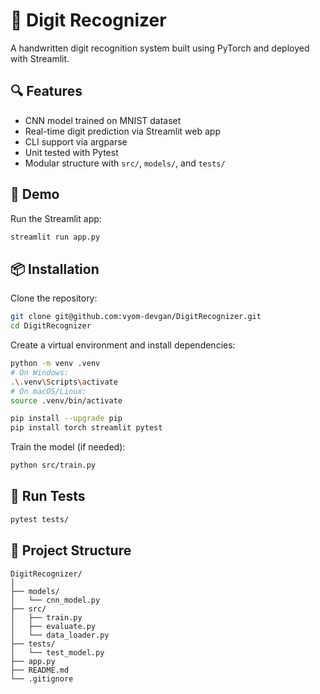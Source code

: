 # 🧠 Digit Recognizer

A handwritten digit recognition system built using PyTorch and deployed with Streamlit.

## 🔍 Features
- CNN model trained on MNIST dataset
- Real-time digit prediction via Streamlit web app
- CLI support via argparse
- Unit tested with Pytest
- Modular structure with `src/`, `models/`, and `tests/`

## 🚀 Demo
Run the Streamlit app:

```bash
streamlit run app.py
```

## 📦 Installation
Clone the repository:

```bash
git clone git@github.com:vyom-devgan/DigitRecognizer.git
cd DigitRecognizer
```

Create a virtual environment and install dependencies:

```bash
python -m venv .venv
# On Windows:
.\.venv\Scripts\activate
# On macOS/Linux:
source .venv/bin/activate

pip install --upgrade pip
pip install torch streamlit pytest
```

Train the model (if needed):

```bash
python src/train.py
```

## 🧪 Run Tests

```bash
pytest tests/
```

## 📁 Project Structure

```
DigitRecognizer/
│
├── models/
│   └── cnn_model.py
├── src/
│   ├── train.py
│   ├── evaluate.py
│   └── data_loader.py
├── tests/
│   └── test_model.py
├── app.py
├── README.md
└── .gitignore
```
